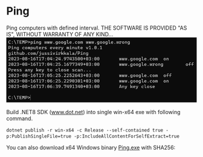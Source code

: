 # Ping
Ping computers with defined interval. THE SOFTWARE IS PROVIDED "AS IS", WITHOUT WARRANTY OF ANY KIND...
![Ping console output](Ping1.png)

Build .NET8 SDK (www.dot.net) into single win-x64 exe with following command.
```
dotnet publish -r win-x64 -c Release --self-contained true -p:PublishSingleFile=true -p:IncludeAllContentForSelfExtract=true
``` 
You can also download x64 Windows binary [Ping.exe](Ping.exe)
 with SHA256: 



